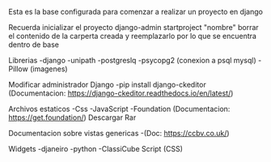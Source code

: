 Esta es la base configurada para 
comenzar a realizar  un proyecto en django

Recuerda inicializar el proyecto django-admin startproject "nombre"
borrar el contenido de la carperta creada y reemplazarlo por lo que se encuentra dentro de base


Librerias
-django
-unipath
-postgreslq
-psycopg2 (conexion a psql mysql)
-Pillow (imagenes)

Modificar administrador Django
-pip install django-ckeditor (Documentacion: https://django-ckeditor.readthedocs.io/en/latest/)

Archivos estaticos
-Css
-JavaScript
-Foundation (Documentacion: https://get.foundation/) Descargar Rar

Documentacion sobre vistas genericas
-(Doc: https://ccbv.co.uk/)

Widgets
-djaneiro
-python
-ClassiCube Script (CSS)